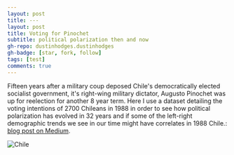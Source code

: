 ```yaml
---
layout: post
title: ---
layout: post
title: Voting for Pinochet
subtitle: political polarization then and now
gh-repo: dustinhodges.dustinhodges
gh-badge: [star, fork, follow]
tags: [test]
comments: true
---
```


Fifteen years after a military coup deposed Chile's democratically elected socialist government, it's right-wing military dictator, Augusto Pinochet was up for reelection for another 8 year term. Here I use a dataset detailing the voting intentions of 2700 Chileans in 1988 in order to see how political polarization has evolved in 32 years and if some of the left-right demographic trends we see in our time might have correlates in 1988 Chile.: [blog post on Medium](https://medium.com/@hodges.dustin/voting-for-pinochet-831217a56d62).

![Chile](https://github.com/dustinhodges/dustinhodges.github.io/blob/master/Screen%20Shot%202020-01-08%20at%2012.13.20%20PM.png)
